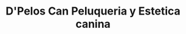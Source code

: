 ---
title: "D'Pelos Can Peluqueria y Estetica canina"
url: /valdivia/dpelos-can-peluqueria-y-estetica-canina/
shop: Tiere
---